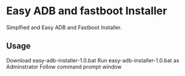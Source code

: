 # Easy ADB and fastboot Installer
Simplfied and Easy ADB and Fastboot Installer.
## Usage
Download easy-adb-installer-1.0.bat
Run easy-adb-installer-1.0.bat as Adminstrator
Follow command prompt window
